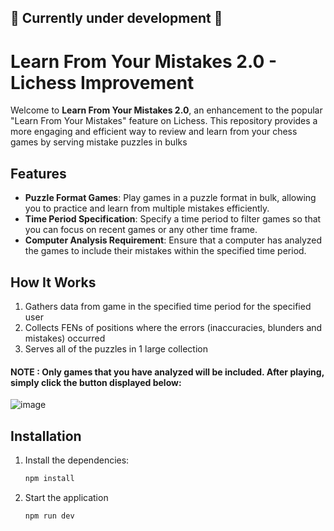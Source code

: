 ## 🚧 Currently under development 🚧

# Learn From Your Mistakes 2.0 - Lichess Improvement 

Welcome to **Learn From Your Mistakes 2.0**, an enhancement to the popular "Learn From Your Mistakes" feature on Lichess. This repository provides a more engaging and efficient way to review and learn from your chess games by serving mistake puzzles in bulks






## Features

- **Puzzle Format Games**: Play games in a puzzle format in bulk, allowing you to practice and learn from multiple mistakes efficiently.
- **Time Period Specification**: Specify a time period to filter games so that you can focus on recent games or any other time frame.
- **Computer Analysis Requirement**: Ensure that a computer has analyzed the games to include their mistakes within the specified time period.

## How It Works

1. Gathers data from game in the specified time period for the specified user
2. Collects FENs of positions where the errors (inaccuracies, blunders and mistakes) occurred
3. Serves all of the puzzles in 1 large collection
   
#### NOTE : Only games that you have analyzed will be included. After playing, simply click the button displayed below:

![image](https://github.com/user-attachments/assets/28e50257-8364-4f6d-b1fb-be08e9e10ec0)



## Installation

1. Install the dependencies:
   ```bash
   npm install
2. Start the application
    ```bash
    npm run dev
